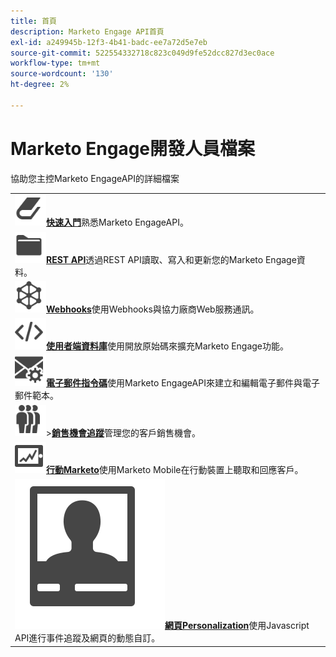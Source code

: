 ```yaml
---
title: 首頁
description: Marketo Engage API首頁
exl-id: a249945b-12f3-4b41-badc-ee7a72d5e7eb
source-git-commit: 522554332718c823c049d9fe52dcc827d3ec0ace
workflow-type: tm+mt
source-wordcount: '130'
ht-degree: 2%

---
```


# Marketo Engage開發人員檔案

協助您主控Marketo EngageAPI的詳細檔案

<table>
<tbody>
<tr>
<td><a href="getting-started.md"><img src="assets/Smock_Book_18_N.svg" width="50" alt="快速入門"></a><a href="getting-started.md"><strong>快速入門</strong></a>熟悉Marketo EngageAPI。</td>
</tr>
<tr>
<td><a href="https://developer.adobe.com/marketo-apis/"><img src="assets/Smock_AppleFiles_18_N.svg" width="50" alt="REST API"></a><a href="https://developer.adobe.com/marketo-apis/"><strong>REST API</strong></a>透過REST API讀取、寫入和更新您的Marketo Engage資料。</td>
</tr>
<tr>
<td><a href="webhooks/webhooks.md"><img src="assets/Smock_SocialNetwork_18_N.svg" width="50" alt="Webhooks"></a><a href="webhooks/webhooks.md"><strong>Webhooks</strong></a>使用Webhooks與協力廠商Web服務通訊。</td>
</tr>
<tr>
<td><a href="https://github.com/Marketo/Community-Supported-Client-Libraries"><img src="assets/Smock_Code_18_N.svg" width="50" alt="使用者端資料庫"></a><a href="https://github.com/Marketo/Community-Supported-Client-Libraries"><strong>使用者端資料庫</strong></a>使用開放原始碼來擴充Marketo Engage功能。</td>
</tr>
<tr>
<td><a href="email-scripting.md"><img src="assets/Smock_EmailGear_18_N.svg" width="50" alt="電子郵件指令碼"></a><a href="email-scripting.md"><strong>電子郵件指令碼</strong></a>使用Marketo EngageAPI來建立和編輯電子郵件與電子郵件範本。</td>
</tr>
<tr>
<td><a href="javascript-api/lead-tracking.md"><img src="assets/Smock_PeopleGroup_18_N.svg" width="50" alt="銷售機會追蹤"></a>&gt;<a href="javascript-api/lead-tracking.md"><strong>銷售機會追蹤</strong></a>管理您的客戶銷售機會。</td>
</tr>
<tr>
<td><a href="mobile/mobile.md"><img src="assets/Smock_MobileServices_18_N.svg" width="50" alt="行動Marketo"></a><a href="mobile/mobile.md"><strong>行動Marketo</strong></a>使用Marketo Mobile在行動裝置上聽取和回應客戶。</td>
</tr>
<tr>
<td><a href="javascript-api/web-personalization.md"><img src="assets/Smock_PersonalizationField_18_N.svg" alt="網頁Personalization"></a><a href="javascript-api/web-personalization.md"><strong>網頁Personalization</strong></a>使用Javascript API進行事件追蹤及網頁的動態自訂。</td>
</tr>
</tbody>
</table>
